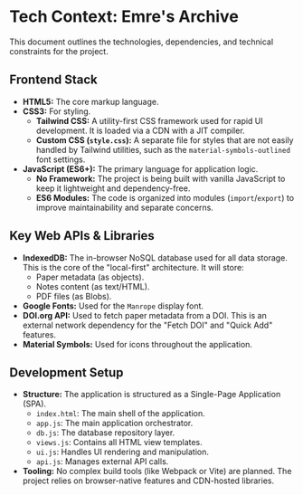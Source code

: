 # Tech Context: Emre's Archive

This document outlines the technologies, dependencies, and technical constraints for the project.

## Frontend Stack

- **HTML5:** The core markup language.
- **CSS3:** For styling.
  - **Tailwind CSS:** A utility-first CSS framework used for rapid UI development. It is loaded via a CDN with a JIT compiler.
  - **Custom CSS (`style.css`):** A separate file for styles that are not easily handled by Tailwind utilities, such as the `material-symbols-outlined` font settings.
- **JavaScript (ES6+):** The primary language for application logic.
  - **No Framework:** The project is being built with vanilla JavaScript to keep it lightweight and dependency-free.
  - **ES6 Modules:** The code is organized into modules (`import`/`export`) to improve maintainability and separate concerns.

## Key Web APIs & Libraries

- **IndexedDB:** The in-browser NoSQL database used for all data storage. This is the core of the "local-first" architecture. It will store:
  - Paper metadata (as objects).
  - Notes content (as text/HTML).
  - PDF files (as Blobs).
- **Google Fonts:** Used for the `Manrope` display font.
- **DOI.org API:** Used to fetch paper metadata from a DOI. This is an external network dependency for the "Fetch DOI" and "Quick Add" features.
- **Material Symbols:** Used for icons throughout the application.

## Development Setup

- **Structure:** The application is structured as a Single-Page Application (SPA).
  - `index.html`: The main shell of the application.
  - `app.js`: The main application orchestrator.
  - `db.js`: The database repository layer.
  - `views.js`: Contains all HTML view templates.
  - `ui.js`: Handles UI rendering and manipulation.
  - `api.js`: Manages external API calls.
- **Tooling:** No complex build tools (like Webpack or Vite) are planned. The project relies on browser-native features and CDN-hosted libraries.